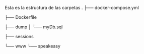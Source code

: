 Esta es la estructura de las carpetas
.
├── docker-compose.yml

├── Dockerfile

├── dump
│   └── myDb.sql

├── sessions

└── www
    └── speakeasy
